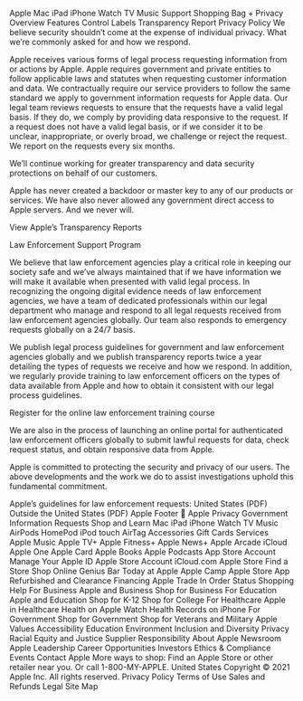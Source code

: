 Apple
Mac
iPad
iPhone
Watch
TV
Music
Support
Shopping Bag
+
Privacy
Overview
Features
Control
Labels
Transparency Report
Privacy Policy
We believe security shouldn’t come at the expense of individual privacy.
What we’re commonly asked for and how we respond.

Apple receives various forms of legal process requesting information from or actions by Apple. Apple requires government and private entities to follow applicable laws and statutes when requesting customer information and data. We contractually require our service providers to follow the same standard we apply to government information requests for Apple data. Our legal team reviews requests to ensure that the requests have a valid legal basis. If they do, we comply by providing data responsive to the request. If a request does not have a valid legal basis, or if we consider it to be unclear, inappropriate, or overly broad, we challenge or reject the request. We report on the requests every six months.

We’ll continue working for greater transparency and data security protections on behalf of our customers.

Apple has never created a backdoor or master key to any of our products or services. We have also never allowed any government direct access to Apple servers. And we never will.

View Apple’s Transparency Reports

Law Enforcement Support Program

We believe that law enforcement agencies play a critical role in keeping our society safe and we’ve always maintained that if we have information we will make it available when presented with valid legal process. In recognizing the ongoing digital evidence needs of law enforcement agencies, we have a team of dedicated professionals within our legal department who manage and respond to all legal requests received from law enforcement agencies globally. Our team also responds to emergency requests globally on a 24/7 basis.

We publish legal process guidelines for government and law enforcement agencies globally and we publish transparency reports twice a year detailing the types of requests we receive and how we respond. In addition, we regularly provide training to law enforcement officers on the types of data available from Apple and how to obtain it consistent with our legal process guidelines.

Register for the online law enforcement training course

We are also in the process of launching an online portal for authenticated law enforcement officers globally to submit lawful requests for data, check request status, and obtain responsive data from Apple.

Apple is committed to protecting the security and privacy of our users. The above developments and the work we do to assist investigations uphold this fundamental commitment.

Apple’s guidelines for law enforcement requests:
United States (PDF) Outside the United States (PDF)
Apple Footer

Apple
 Privacy
 Government Information Requests
Shop and Learn
Mac
iPad
iPhone
Watch
TV
Music
AirPods
HomePod
iPod touch
AirTag
Accessories
Gift Cards
Services
Apple Music
Apple TV+
Apple Fitness+
Apple News+
Apple Arcade
iCloud
Apple One
Apple Card
Apple Books
Apple Podcasts
App Store
Account
Manage Your Apple ID
Apple Store Account
iCloud.com
Apple Store
Find a Store
Shop Online
Genius Bar
Today at Apple
Apple Camp
Apple Store App
Refurbished and Clearance
Financing
Apple Trade In
Order Status
Shopping Help
For Business
Apple and Business
Shop for Business
For Education
Apple and Education
Shop for K-12
Shop for College
For Healthcare
Apple in Healthcare
Health on Apple Watch
Health Records on iPhone
For Government
Shop for Government
Shop for Veterans and Military
Apple Values
Accessibility
Education
Environment
Inclusion and Diversity
Privacy
Racial Equity and Justice
Supplier Responsibility
About Apple
Newsroom
Apple Leadership
Career Opportunities
Investors
Ethics & Compliance
Events
Contact Apple
More ways to shop: Find an Apple Store or other retailer near you. Or call 1-800-MY-APPLE.
United States
Copyright © 2021 Apple Inc. All rights reserved.
Privacy Policy Terms of Use Sales and Refunds Legal Site Map